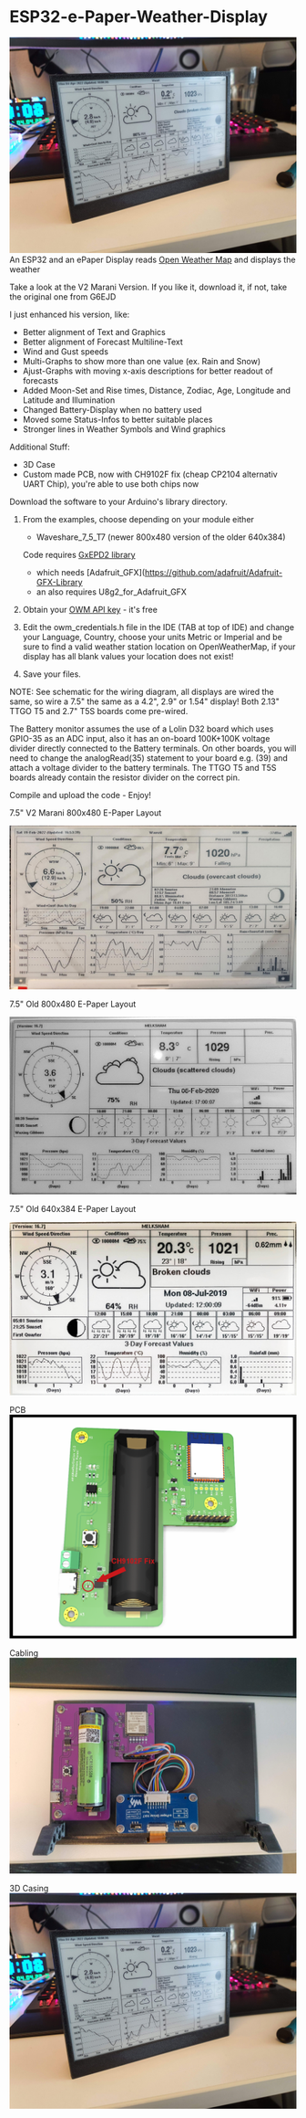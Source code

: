 # ESP32-e-Paper-Weather-Display
![alt text width="600"](/pictures/amaWeatherStationComplete.jpg)
An ESP32 and an ePaper Display reads [Open Weather Map](https://openweathermap.org/) and displays the weather

Take a look at the V2 Marani Version. If you like it, download it, if not, take the original one from G6EJD

I just enhanced his version, like:
- Better alignment of Text and Graphics
- Better alignment of Forecast Multiline-Text
- Wind and Gust speeds
- Multi-Graphs to show more than one value (ex. Rain and Snow)
- Ajust-Graphs with moving x-axis descriptions for better readout of forecasts
- Added Moon-Set and Rise times, Distance, Zodiac, Age, Longitude and Latitude and Illumination
- Changed Battery-Display when no battery used
- Moved some Status-Infos to better suitable places
- Stronger lines in Weather Symbols and Wind graphics

Additional Stuff:
- 3D Case
- Custom made PCB, now with CH9102F fix (cheap CP2104 alternativ UART Chip), you're able to use both chips now

Download the software to your Arduino's library directory.

1. From the examples, choose depending on your module either
   - Waveshare_7_5_T7 (newer 800x480 version of the older 640x384)
   
   Code requires [GxEPD2 library](https://github.com/ZinggJM/GxEPD2)
   - which needs [Adafruit_GFX](https://github.com/adafruit/Adafruit-GFX-Library
   - an also requires U8g2_for_Adafruit_GFX

2. Obtain your [OWM API key](https://openweathermap.org/appid) - it's free

3. Edit the owm_credentials.h file in the IDE (TAB at top of IDE) and change your Language, Country, choose your units Metric or Imperial and be sure to find a valid weather station location on OpenWeatherMap, if your display has all blank values your location does not exist!

4. Save your files.

NOTE: See schematic for the wiring diagram, all displays are wired the same, so wire a 7.5" the same as a 4.2", 2.9" or 1.54" display! Both 2.13" TTGO T5 and 2.7" T5S boards come pre-wired.

The Battery monitor assumes the use of a Lolin D32 board which uses GPIO-35 as an ADC input, also it has an on-board 100K+100K voltage divider directly connected to the Battery terminals. On other boards, you will need to change the analogRead(35) statement to your board e.g. (39) and attach a voltage divider to the battery terminals. The TTGO T5 and T5S boards already contain the resistor divider on the correct pin.

Compile and upload the code - Enjoy!

7.5" V2 Marani 800x480 E-Paper Layout

![alt text width="600"](/pictures/Waveshare_7_5_V2_marani.jpg)

7.5" Old 800x480 E-Paper Layout

![alt text width="600"](/pictures/Waveshare_7_5_new.jpg)

7.5" Old 640x384 E-Paper Layout

![alt text width="600"](/pictures/Waveshare_7_5.jpg)

PCB
![alt text width="600"](/pictures/amaWeatherStationEpaper_CH9102F_fix.png)

Cabling
![alt text width="600"](/pictures/amaWeatherStationPCB_Cabling.jpg)

3D Casing
![alt text width="600"](/pictures/amaWeatherStationComplete.jpg)
